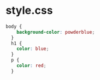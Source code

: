 # style.css

```css
body {
    background-color: powderblue;
  }
  h1 {
    color: blue;
  }
  p {
    color: red;
  }
```
